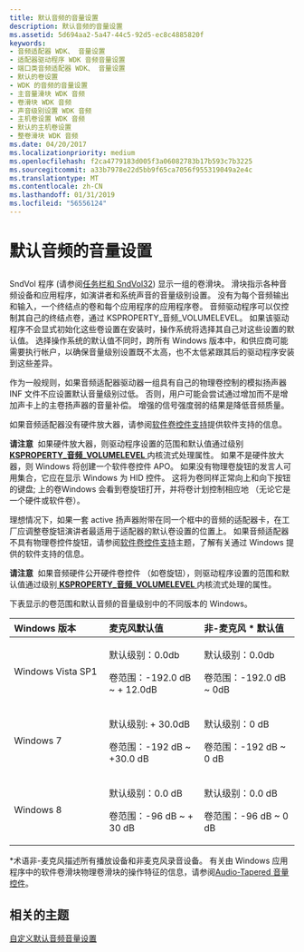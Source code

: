 ```yaml
---
title: 默认音频的音量设置
description: 默认音频的音量设置
ms.assetid: 5d694aa2-5a47-44c5-92d5-ec8c4885820f
keywords:
- 音频适配器 WDK、 音量设置
- 适配器驱动程序 WDK 音频音量设置
- 端口类音频适配器 WDK、 音量设置
- 默认的卷设置
- WDK 的音频的音量设置
- 主音量滑块 WDK 音频
- 卷滑块 WDK 音频
- 声音级别设置 WDK 音频
- 主机卷设置 WDK 音频
- 默认的主机卷设置
- 整卷滑块 WDK 音频
ms.date: 04/20/2017
ms.localizationpriority: medium
ms.openlocfilehash: f2ca4779183d005f3a06082783b17b593c7b3225
ms.sourcegitcommit: a33b7978e22d5bb9f65ca7056f955319049a2e4c
ms.translationtype: MT
ms.contentlocale: zh-CN
ms.lasthandoff: 01/31/2019
ms.locfileid: "56556124"
---
```

# <a name="default-audio-volume-settings"></a>默认音频的音量设置


## <span id="default_audio_volume_settings"></span><span id="DEFAULT_AUDIO_VOLUME_SETTINGS"></span>


SndVol 程序 (请参阅[任务栏和 SndVol32](systray-and-sndvol32.md)) 显示一组的卷滑块。 滑块指示各种音频设备和应用程序，如演讲者和系统声音的音量级别设置。 没有为每个音频输出和输入，一个终结点的卷和每个应用程序的应用程序卷。 音频驱动程序可以仅控制其自己的终结点卷，通过 KSPROPERTY\_音频\_VOLUMELEVEL。 如果该驱动程序不会显式初始化这些卷设置在安装时，操作系统将选择其自己对这些设置的默认值。 选择操作系统的默认值不同时，跨所有 Windows 版本中，和供应商可能需要执行帐户，以确保音量级别设置既不太高，也不太低紧跟其后的驱动程序安装到这些差异。

作为一般规则，如果音频适配器驱动器一组具有自己的物理卷控制的模拟扬声器 INF 文件不应设置默认音量级别过低。 否则，用户可能会尝试通过增加而不是增加声卡上的主卷扬声器的音量补偿。 增强的信号强度弱的结果是降低音频质量。

如果音频适配器没有硬件放大器，请参阅[软件卷控件支持](software-volume-control-support.md)提供软件支持的信息。

**请注意**  如果硬件放大器，则驱动程序设置的范围和默认值通过级别[ **KSPROPERTY\_音频\_VOLUMELEVEL** ](https://msdn.microsoft.com/library/windows/hardware/ff537309)内核流式处理属性。 如果不是硬件放大器，则 Windows 将创建一个软件卷控件 APO。
如果没有物理卷旋钮的发言人可用集合，它应在显示 Windows 为 HID 控件。 这将为卷同样正常向上和向下按钮的键盘; 上的卷Windows 会看到卷旋钮打开，并将卷计划控制相应地 （无论它是一个硬件或软件卷）。

 

理想情况下，如果一套 active 扬声器附带在同一个框中的音频的适配器卡，在工厂应调整卷旋钮演讲者最适用于适配器的默认卷设置的位置上。 如果音频适配器不具有物理卷控件旋钮，请参阅[软件卷控件支持](https://msdn.microsoft.com/library/windows/hardware/ff539263)主题，了解有关通过 Windows 提供的软件支持的信息。

**请注意**  如果音频硬件公开硬件卷控件 （如卷旋钮），则驱动程序设置的范围和默认值通过级别[ **KSPROPERTY\_音频\_VOLUMELEVEL** ](https://msdn.microsoft.com/library/windows/hardware/ff537309)内核流式处理的属性。

 

下表显示的卷范围和默认音频的音量级别中的不同版本的 Windows。

<table>
<colgroup>
<col width="33%" />
<col width="33%" />
<col width="33%" />
</colgroup>
<thead>
<tr class="header">
<th align="left">Windows 版本</th>
<th align="left">麦克风默认值</th>
<th align="left">非-麦克风 * 默认值</th>
</tr>
</thead>
<tbody>
<tr class="odd">
<td align="left">Windows Vista SP1</td>
<td align="left"><p>默认级别：0.0db</p>
<p>卷范围：-192.0 dB ~ + 12.0dB</p></td>
<td align="left"><p>默认级别：0.0db</p>
<p>卷范围：-192.0 dB ~ 0dB</p></td>
</tr>
<tr class="even">
<td align="left">Windows 7</td>
<td align="left"><p>默认级别: + 30.0dB</p>
<p>卷范围：-192 dB ~ +30.0 dB</p></td>
<td align="left"><p>默认级别：0 dB</p>
<p>卷范围：-192 dB ~ 0 dB</p></td>
</tr>
<tr class="odd">
<td align="left">Windows 8</td>
<td align="left"><p>默认级别：0.0 dB</p>
<p>卷范围：-96 dB ~ + 30 dB</p></td>
<td align="left"><p>默认级别：0.0 dB</p>
<p>卷范围：-96 dB ~ 0 dB</p></td>
</tr>
</tbody>
</table>

 

\*术语非-麦克风描述所有播放设备和非麦克风录音设备。
有关由 Windows 应用程序中的软件卷滑块物理卷滑块的操作特征的信息，请参阅[Audio-Tapered 音量控件](https://msdn.microsoft.com/library/windows/desktop/dd370798.aspx)。

## <a name="span-idrelatedtopicsspanrelated-topics"></a><span id="related_topics"></span>相关的主题
[自定义默认音频音量设置](customizing-default-audio-volume-settings.md)  



